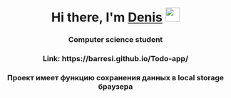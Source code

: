 <h1 align="center">Hi there, I'm <a href="https://github.com/Barresi" target="_blank">Denis</a> 
<img src="https://github.com/blackcater/blackcater/raw/main/images/Hi.gif" height="32"/></h1>
<h3 align="center">Computer science student</h3>
<h3 align="center">Link: https://barresi.github.io/Todo-app/</h3>
<h3 align="center">Проект имеет функцию сохранения данных в local storage браузера</h3>
